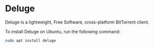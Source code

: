 # Deluge

Deluge is a lightweight, Free Software, cross-platform BitTorrent client.

To install Deluge on Ubuntu, run the following command:

```bash
sudo apt install deluge
```
